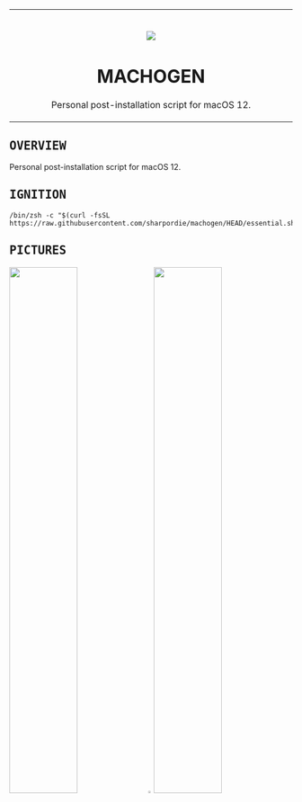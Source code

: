 <table>
  <tr>
    <td width="9999px" align="center">
      <p>
        <br>
        <img src="https://fakeimg.pl/90x90/ff0000/fff/">
      </p>
      <h1>MACHOGEN</h1>
      <p>Personal post-installation script for macOS 12.</p>
    </td>
  </tr>
</table>

<!--
<p><sup>‏‏‎ ‎</sup><img src="https://fakeimg.pl/800x500/ff0000/fff/?text=‏‏‎ ‎" width="100%" alt="TECHDOCS"/></p>
-->

<h2><samp>OVERVIEW</samp></h1>

Personal post-installation script for macOS 12.

<h2><samp>IGNITION</samp></h2>

```shell
/bin/zsh -c "$(curl -fsSL https://raw.githubusercontent.com/sharpordie/machogen/HEAD/essential.sh)"
```

<h2><samp>PICTURES</samp></h2>

<a href="https://user-images.githubusercontent.com/72373746/205436210-4526475c-dabd-4d8a-a7a8-71b984cc53d5.png"><img src="https://user-images.githubusercontent.com/72373746/205436210-4526475c-dabd-4d8a-a7a8-71b984cc53d5.png" width="49%"/></a><a><img src="https://upload.wikimedia.org/wikipedia/commons/c/ca/1x1.png" width="2%"/></a><a href="https://fakeimg.pl/852x480/273445/fff/?text=‏‏‎ ‎"><img src="https://fakeimg.pl/852x480/273445/fff/?text=‏‏‎ ‎" width="49%"/></a>
